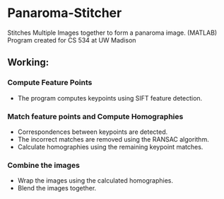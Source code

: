 # Panaroma-Stitcher
Stitches Multiple Images together to form a panaroma image. (MATLAB)
Program created for CS 534 at UW Madison
## Working:
### Compute Feature Points
* The program computes keypoints using SIFT feature detection.
### Match feature points and Compute Homographies
* Correspondences between keypoints are detected.
* The incorrect matches are removed using the RANSAC algorithm.
* Calculate homographies using the remaining keypoint matches.
### Combine the images
* Wrap the images using the calculated homographies.
* Blend the images together.
